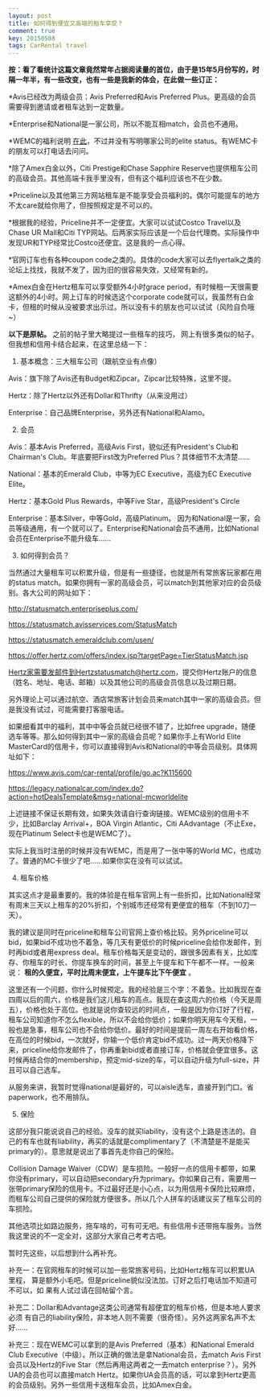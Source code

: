 ```yaml
---
layout: post
title: 如何得到便宜又高端的租车享受？
comment: true
key: 20150508
tags: CarRental travel
---
```


**按：看了看统计这篇文章竟然常年占据阅读量的首位，由于是15年5月份写的，时隔一年半，有一些改变，也有一些是我新的体会，在此做一些订正：**

*Avis已经改为两级会员：Avis Preferred和Avis Preferred Plus。更高级的会员需要得到邀请或者租车达到一定数量。

	
*Enterprise和National是一家公司，所以不能互相match，会员也不通用。

	
*WEMC的福利说明
[在此](https://www.mastercard.us/en-us/consumers/offers-promotions/world-elite-travel-benefits.html#rental-cars)，不过并没有写明哪家公司的elite status。有WEMC卡的朋友可以打电话去问问。

	
*除了Amex白金以外，Citi Prestige和Chase Sapphire Reserve也提供租车公司的高级会员。其他高端卡我手里没有，但有这个福利应该也不在少数。

	
*Priceline以及其他第三方网站租车是不能享受会员福利的。偶尔可能提车的地方不太care就给你用了，但按照规定是不可以的。

	
*根据我的经验，Priceline并不一定便宜。大家可以试试Costco Travel以及Chase UR Mall和Citi TYP网站。后两家实际应该是一个后台代理商。实际操作中发现UR和TYP经常比Costco还便宜。这是我的一点心得。

	
*官网订车也有各种coupon code之类的。具体的code大家可以去flyertalk之类的论坛上找找，我就不发了，因为旧的很容易失效，又经常有新的。

	
*Amex白金在Hertz租车可以享受额外4小时grace period，有时候租一天很需要这额外的4小时。网上订车的时候选这个corporate code就可以，我虽然有白金卡，但租的时候从没被要求出示过。所以没有卡的朋友也可以试试（风险自负哦~）

**以下是原帖。**
之前的帖子里大略提过一些租车的技巧， 网上有很多类似的帖子。但我想和信用卡结合起来，在这里总结一下：

1. 基本概念：三大租车公司（跟航空业有点像）

Avis：旗下除了Avis还有Budget和Zipcar。Zipcar比较特殊，这里不提。

Hertz：除了Hertz以外还有Dollar和Thrifty（从来没用过）

Enterprise：自己品牌Enterprise，另外还有National和Alamo。

2. 会员

Avis：基本Avis Preferred，高级Avis First，貌似还有President's Club和Chairman's Club。年底要把First改为Preferred Plus？具体细节不太清楚……

National：基本的Emerald Club，中等为EC Executive，高级为EC Executive Elite。

Hertz：基本Gold Plus Rewards，中等Five Star，高级President's Circle

Enterprise：基本Silver，中等Gold，高级Platinum。
因为和National是一家，会员等级通用，有一个就可以了。Enterprise和National会员不通用，比如National会员在Enterprise不能升级车……

3. 如何得到会员？

当然通过大量租车可以积累升级，但是有一些捷径，也就是所有常旅客玩家都在用的status match。如果你拥有一家的高级会员，可以match到其他家对应的会员级别。各大公司的网址如下：

http://statusmatch.enterpriseplus.com/

https://statusmatch.avisservices.com/StatusMatch

https://statusmatch.emeraldclub.com/usen/

https://offer.hertz.com/offers/index.jsp?targetPage=TierStatusMatch.jsp

Hertz家需要发邮件到Hertzstatusmatch@hertz.com，提交你Hertz账户的信息（姓名、地址、电话、邮箱）以及其他公司的高级会员信息以及过期日期。

另外理论上可以通过航空、酒店常旅客计划会员来match其中一家的高级会员。但是我没有试过，可能需要打客服电话。

如果细看其中的福利，其中中等会员就已经很不错了，比如free upgrade，随便选车等等。那么如何得到其中一家的高级会员呢？如果你手上有World Elite MasterCard的信用卡，你可以直接得到Avis和National的中等会员级别。具体网址如下：

https://www.avis.com/car-rental/profile/go.ac?K115600

https://legacy.nationalcar.com/index.do?action=hotDealsTemplate&msg=national-mcworldelite

上述链接不保证长期有效，如果失效请自行查询链接。WEMC级别的信用卡不少，比如Barclay Arrival+，BOA Virgin Atlantic，Citi AAdvantage（不止Exe，现在Platinum Select卡也是WEMC了）。

实际上我当时注册的时候并没有WEMC，而是用了一张中等的World MC，也成功了。普通的MC卡很少了吧……如果你实在没有可以试试。

4. 租车价格

其实这点才是最重要的。我的体验是在租车官网上有一些折扣，比如National经常有周末三天以上租车的20%折扣，个别城市还经常有更便宜的租车（不到10刀一天）。

我的建议是同时在priceline和租车公司官网上查价格比较。另外priceline可以bid，如果bid不成功也不着急，等几天有更低价的时候priceline会给你发邮件，到时再bid或者用express deal。租车价格每天是变动的，跟很多因素有关，比如库存、你租车的时长、你提车换车的时间，甚至上午提车和下午都不一样。一般来说：
**租的久便宜，平时比周末便宜，上午提车比下午便宜**
。

这里还有一个问题，你什么时候预定。我的经验是三个字：不着急。比如我现在查四周以后的周六，价格是我们这儿租车的高点。我现在查这周六的价格（今天是周五），价格也处于高位。也就是说你查较远的时间点，一般是因为你订好了行程，租车公司知道你不怎么flexible，所以不会给你低价；如果你明天用车今天租，一般也是急事，租车公司也不会给你低价。最好的时间是提前一周左右开始看价格，在高位的时候bid，一次就好，你输一个低价肯定bid不成功。过一两天价格降下来，priceline给你发邮件了，你再重新bid或者直接订车，价格就会便宜很多。这时候再结合你的membership，预定mid-size的车，可以自动升级为full-size，并且可以自己选车。

从服务来讲，我暂时觉得national是最好的，可以aisle选车，直接开到门口。省paperwork，也不用排队。

5. 保险

这部分我只能说说自己的经验。没车的就买liability，没有这个上路是违法的。自己的有车也就有liability，再买的话就是complimentary了（不清楚是不是能买primary的）。意思就是说出了事首先走你自己的保险。

Collision Damage Waiver（CDW）是车损险。一般好一点的信用卡都带，如果你没有primary，可以自动把secondary升为primary。你如果自己有，需要用一张带primary保险的信用卡。不过最好还是小心点，以为用信用卡保险比较麻烦，而租车公司自己提供的保险就方便很多。所以几个人拼车的话建议买了租车公司的车损险。

其他选项比如路边服务，拖车啥的，可有可无吧。有些信用卡还带拖车服务。当然我这里说的不一定全对，这部分大家自己考考古吧。

暂时先这些，以后想到什么再补充。

补充一：在官网租车的时候可以加一些常旅客号码，比如Hertz租车可以积累UA里程，
算是额外小毛吧。但是priceline貌似没法加。订好之后打电话加不知道可不可以，如
果有人试过请在回帖留个言。

补充二：Dollar和Advantage这类公司通常有超便宜的租车价格，但是本地人要求必须
有自己的liability保险，非本地人则不需要（很奇怪）。另外这两家名声不太好……

补充三：现在WEMC可以拿到的是Avis Preferred（基本）和National Emerald Club Executive（中级）。所以正确的做法是拿National会员，去match Avis First会员以及Hertz的Five Star（然后再用这两者之一去match enterprise？）。另外UA的会员也可以直接match Hertz。如果你UA会员高的话，可以拿到Hertz更高的会员级别。另外一些信用卡送租车会员，比如Amex白金。
